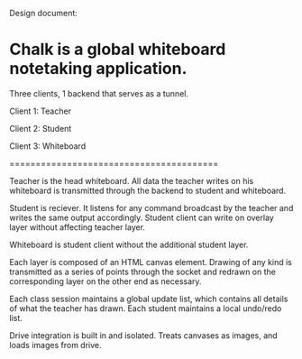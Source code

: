 Design document: 

Chalk is a global whiteboard notetaking application. 
========================================
Three clients, 1 backend that serves as a tunnel.

Client 1: Teacher

Client 2: Student

Client 3: Whiteboard


========================================

Teacher is the head whiteboard. All data the teacher writes on his whiteboard is transmitted through the backend to student and whiteboard.

Student is reciever. It listens for any command broadcast by the teacher and writes the same output accordingly. 
Student client can write on overlay layer without affecting teacher layer.

Whiteboard is student client without the additional student layer.

Each layer is composed of an HTML canvas element. Drawing of any kind is transmitted as a series of points through the socket and redrawn on 
the corresponding layer on the other end as necessary. 

Each class session maintains a global update list, which contains all details of what the teacher has drawn. Each student maintains a 
local undo/redo list. 

Drive integration is built in and isolated. Treats canvases as images, and loads images from drive.
